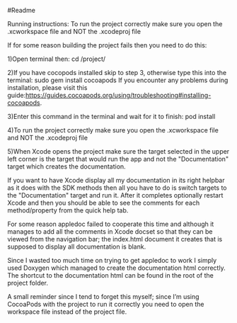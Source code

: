 #Readme

Running instructions:
To run the project correctly make sure you open the .xcworkspace file and NOT the .xcodeproj file

If for some reason building the project fails then you need to do this:

1)Open terminal then: cd <path-to-project>/project/ 

2)If you have cocopods installed  skip to step 3, otherwise type this into the terminal: sudo gem install cocoapods
If you encounter any problems during installation, please visit this guide:https://guides.cocoapods.org/using/troubleshooting#installing-cocoapods.

3)Enter this command in the terminal and wait for it to finish: pod install

4)To run the project correctly make sure you open the .xcworkspace file and NOT the .xcodeproj file

5)When Xcode opens the project make sure the target selected in the upper left corner is the target that would run the app and not the "Documentation" target which creates the documentation.

If you want to have Xcode display all my documentation in its right helpbar as it does with the SDK methods then all you have to do is switch targets to the "Documentation" target and run it. After it completes optionally restart Xcode and then you should be able to see the comments for each method/property from the quick help tab.

For some reason appledoc failed to cooperate this time and although it manages to add all the comments in Xcode docset so that they can be viewed from the navigation bar; the index.html document it creates that is supposed to display all documentation is blank.

Since I wasted too much time on trying to get appledoc to work I simply used Doxygen which managed to create the documentation html correctly. The shortcut to the documentation html can be found in the root of the project folder.

A small reminder since I tend to forget this myself; since I’m using CocoaPods with the project to run it correctly you need to open the workspace file instead of the project file.
